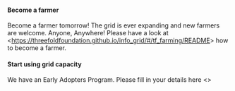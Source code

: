 #### Become a farmer

Become a farmer tomorrow!  The grid is ever expanding and new farmers are welcome.  Anyone, Anywhere!  Please have a look at <<https://threefoldfoundation.github.io/info_grid/#/tf_farming/README>> how to become a farmer.

#### Start using grid capacity
We have an Early Adopters Program.  Please fill in your details here <<insert link>>
